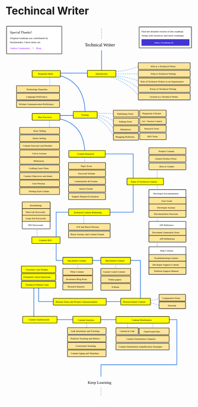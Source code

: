 # Techincal Writer

<link href="style/main.css" rel="stylesheet">

<svg xmlns="http://www.w3.org/2000/svg" xmlns:xlink="http://www.w3.org/1999/xlink" viewBox="126 198 1321 2673" style="font-family: balsamiq"><path d="M1168 2294Q1167.991456049811 2322.240919800441 1168 2357.625393186251" fill="none" stroke="rgb(43,120,228)" stroke-width="4" stroke-linecap="round" stroke-linejoin="round" stroke-dasharray="0.8 12"></path><path d="M989 2300Q988.9914560498111 2328.240919800441 989 2363.625393186251" fill="none" stroke="rgb(43,120,228)" stroke-width="4" stroke-linecap="round" stroke-linejoin="round" stroke-dasharray="0.8 12"></path><path d="M699 2290Q698.9874050349865 2331.631024171291 699 2383.792634955301" fill="none" stroke="rgb(43,120,228)" stroke-width="4" stroke-linecap="round" stroke-linejoin="round" stroke-dasharray="0.8 12"></path><path d="M354.495273474571 2286.118210565488Q790.1185427344727 2286.250003139526 1335.9329172763976 2286.118210565488" fill="none" stroke="rgb(43,120,228)" stroke-width="4" stroke-linecap="round" stroke-linejoin="round" stroke-dasharray="undefined"></path><path d="M325.4562288702664 2041.148295131326Q325.4239804355606 2147.741315698557 325.4562288702664 2281.297089590715" fill="none" stroke="rgb(43,120,228)" stroke-width="4" stroke-linecap="round" stroke-linejoin="round" stroke-dasharray="undefined"></path><path d="M359.4562288702664 2031.148295131326Q359.4393658017749 2086.886982076542 359.4562288702664 2156.7247953882097" fill="none" stroke="rgb(43,120,228)" stroke-width="4" stroke-linecap="round" stroke-linejoin="round" stroke-dasharray="undefined"></path><path d="M359.495273474571 2159.118210565488Q678.9605741966357 2159.2148609449996 1079.2347689101184 2159.118210565488" fill="none" stroke="rgb(43,120,228)" stroke-width="4" stroke-linecap="round" stroke-linejoin="round" stroke-dasharray="undefined"></path><path d="M1218.5391873815147 2189.176425762856Q1186.1035525583197 2173.9467703046475 1137.652750849736 2165.2100741978848" fill="none" stroke="rgb(43,120,228)" stroke-width="4" stroke-linecap="round" stroke-linejoin="round" stroke-dasharray="0.8 12"></path><path d="M1225.2531756837716 2131.792634955301Q1187.7004631905666 2148.3457623493578 1134.6569569041146 2153.2268984153993" fill="none" stroke="rgb(43,120,228)" stroke-width="4" stroke-linecap="round" stroke-linejoin="round" stroke-dasharray="0.8 12"></path><path d="M635 1866Q634.9874050349865 1907.631024171291 635 1959.792634955301" fill="none" stroke="rgb(43,120,228)" stroke-width="4" stroke-linecap="round" stroke-linejoin="round" stroke-dasharray="0.8 12"></path><path d="M348 1630Q347.9874050349866 1671.631024171291 348 1723.792634955301" fill="none" stroke="rgb(43,120,228)" stroke-width="4" stroke-linecap="round" stroke-linejoin="round" stroke-dasharray="0.8 12"></path><path d="M483.4562288702664 1527.118210565488Q483.4103343060868 1678.8167431658248 483.4562288702664 1868.887488998232" fill="none" stroke="rgb(43,120,228)" stroke-width="4" stroke-linecap="round" stroke-linejoin="round" stroke-dasharray="undefined"></path><path d="M679 1528Q678.9874050349865 1569.631024171291 679 1621.792634955301" fill="none" stroke="rgb(43,120,228)" stroke-width="4" stroke-linecap="round" stroke-linejoin="round" stroke-dasharray="0.8 12"></path><path d="M1198.4562288702664 1201.1489265260725Q1198.3760612152503 1466.1327180785802 1198.4562288702664 1798.1442809496389" fill="none" stroke="rgb(43,120,228)" stroke-width="4" stroke-linecap="round" stroke-linejoin="round" stroke-dasharray="0.8 12"></path><path d="M1028.4562288702664 1115.118210565488Q1028.4007979572093 1298.337908187098 1028.4562288702664 1527.903112155657" fill="none" stroke="rgb(43,120,228)" stroke-width="4" stroke-linecap="round" stroke-linejoin="round" stroke-dasharray="undefined"></path><path d="M822.4562288702664 1115.118210565488Q913.971624116409 1115.145897446228 1028.635880463627 1115.118210565488" fill="none" stroke="rgb(43,120,228)" stroke-width="4" stroke-linecap="round" stroke-linejoin="round" stroke-dasharray="undefined"></path><path d="M685 1112Q684.9874050349865 1153.631024171291 685 1205.792634955301" fill="none" stroke="rgb(43,120,228)" stroke-width="4" stroke-linecap="round" stroke-linejoin="round" stroke-dasharray="0.8 12"></path><path d="M493.15563946486475 863.9578995074842Q676.4205835294491 898.8308459546224 685.5405317835757 1094.6971337571722" fill="none" stroke="rgb(43,120,228)" stroke-width="4" stroke-linecap="round" stroke-linejoin="round" stroke-dasharray="undefined"></path><path d="M436 857Q435.98634766887284 902.1260107942555 436 958.6666666666666" fill="none" stroke="rgb(43,120,228)" stroke-width="4" stroke-linecap="round" stroke-linejoin="round" stroke-dasharray="0.8 12"></path><path d="M418.4562288702664 843.118210565488Q526.1122895333464 843.1507806101729 661 843.118210565488" fill="none" stroke="rgb(43,120,228)" stroke-width="4" stroke-linecap="round" stroke-linejoin="round" stroke-dasharray="undefined"></path><path d="M893.2555534119729 995.1591837857379Q841.3495272032671 891.7100572056771 741.6934896310128 847.1980862592668" fill="none" stroke="rgb(43,120,228)" stroke-width="4" stroke-linecap="round" stroke-linejoin="round" stroke-dasharray="0.8 12"></path><path d="M895.7044839941066 947.4843151468627Q852.463866556644 872.0332986376321 754.8262100805789 843.616435227567" fill="none" stroke="rgb(43,120,228)" stroke-width="4" stroke-linecap="round" stroke-linejoin="round" stroke-dasharray="0.8 12"></path><path d="M898.0922513485732 887.7901312851984Q839.8145345184422 844.1468294845278 757.2139774350455 840.034784195867" fill="none" stroke="rgb(43,120,228)" stroke-width="4" stroke-linecap="round" stroke-linejoin="round" stroke-dasharray="0.8 12"></path><path d="M905.2555534119729 829.1591837857379Q837.4260868079705 828.1368119851423 752.4384427261124 826.9020637463009" fill="none" stroke="rgb(43,120,228)" stroke-width="4" stroke-linecap="round" stroke-linejoin="round" stroke-dasharray="0.8 12"></path><path d="M492.47701685873005 556.3497935907108Q687.5072647745245 603.3821149483008 688.2739399249888 829.7491556771331" fill="none" stroke="rgb(43,120,228)" stroke-width="4" stroke-linecap="round" stroke-linejoin="round" stroke-dasharray="undefined"></path><path d="M438 549Q437.98634766887284 594.1260107942555 438 650.6666666666666" fill="none" stroke="rgb(43,120,228)" stroke-width="4" stroke-linecap="round" stroke-linejoin="round" stroke-dasharray="0.8 12"></path><path d="M385.3333333333333 544.118210565488Q537.4301828300372 544.1642256356478 728 544.118210565488" fill="none" stroke="rgb(43,120,228)" stroke-width="4" stroke-linecap="round" stroke-linejoin="round" stroke-dasharray="undefined"></path><path d="M1073 710.1591837857379Q998.5328954808685 614.2489555349812 870 570.6666666666666" fill="none" stroke="rgb(43,120,228)" stroke-width="4" stroke-linecap="round" stroke-linejoin="round" stroke-dasharray="0.8 12"></path><path d="M1071.6666666666667 658.6666666666666Q1003.3389123974131 591.2970279731677 886.3333333333334 568" fill="none" stroke="rgb(43,120,228)" stroke-width="4" stroke-linecap="round" stroke-linejoin="round" stroke-dasharray="0.8 12"></path><path d="M1074 604Q1001.7369878942461 569.8664381308557 876.6666666666666 560" fill="none" stroke="rgb(43,120,228)" stroke-width="4" stroke-linecap="round" stroke-linejoin="round" stroke-dasharray="0.8 12"></path><path d="M1071.3333333333333 492Q998.44314357353 528.5785280649723 892.6666666666666 533.3333333333334" fill="none" stroke="rgb(43,120,228)" stroke-width="4" stroke-linecap="round" stroke-linejoin="round" stroke-dasharray="0.8 12"></path><path d="M1090 549.1591837857379Q1002.7070610865221 549.1327743583116 893.3333333333334 549.1591837857379" fill="none" stroke="rgb(43,120,228)" stroke-width="4" stroke-linecap="round" stroke-linejoin="round" stroke-dasharray="0.8 12"></path><text x="686" y="356" fill="rgb(0,0,0)" font-style="normal" font-weight="normal" font-size="32px"><tspan>Technical Writer</tspan></text><g><rect x="1070.35" y="217.35" width="370.3" height="148.3" rx="2" fill="rgb(255,255,255)" fill-opacity="1" stroke="rgb(0,0,0)" stroke-width="2.7"></rect><text x="1087" y="254.5" fill="rgb(0,0,0)" font-style="normal" font-weight="normal" font-size="18px"><tspan>Find the detailed version of this roadmap</tspan></text><g class="clickable-group" data-group-id="ext_link:roadmap.sh"><rect x="1088.35" y="305.35" width="336.3" height="44.3" rx="2" fill="rgb(65,53,214)" fill-opacity="1" stroke="rgb(65,53,214)" stroke-width="2.7"></rect><text x="1179" y="335" fill="rgb(255,255,255)" font-style="normal" font-weight="normal" font-size="18px"><tspan>https://roadmap.sh</tspan></text></g><text x="1087" y="283.5" fill="rgb(0,0,0)" font-style="normal" font-weight="normal" font-size="18px"><tspan>Along with resources and more roadmaps</tspan></text></g><path d="M805 233Q804.9900415173787 265.91647339024644 805 307.1591837857379" fill="none" stroke="rgb(43,120,228)" stroke-width="4" stroke-linecap="round" stroke-linejoin="round" stroke-dasharray="0.8 12"></path><path d="M805 385Q804.9779613492987 457.8459030312667 805 549.118210565488" fill="none" stroke="rgb(43,120,228)" stroke-width="4" stroke-linecap="round" stroke-linejoin="round" stroke-dasharray="undefined"></path><g><rect x="132.35" y="212.35" width="391.3" height="195.3" rx="2" fill="rgb(255,255,255)" fill-opacity="1" stroke="rgb(0,0,0)" stroke-width="2.7"></rect><text x="157" y="302.5" fill="rgb(0,0,0)" font-style="normal" font-weight="normal" font-size="18px"><tspan>Original roadmap was contributed by</tspan></text><text x="157" y="332.5" fill="rgb(0,0,0)" font-style="normal" font-weight="normal" font-size="18px"><tspan>Hackmamba. Check them out</tspan></text><text x="157" y="264.5" fill="rgb(0,0,0)" font-style="normal" font-weight="normal" font-size="24px"><tspan>Special Thanks!</tspan></text><g class="clickable-group" data-group-id="ext_link:discord.com/invite/MjbyDy3sPp"><text x="157" y="374.5" fill="rgb(153,0,255)" font-style="normal" font-weight="normal" font-size="18px"><tspan>Author Community</tspan></text></g><text x="317" y="373" fill="rgb(0,0,0)" font-style="normal" font-weight="normal" font-size="18px"><tspan>+</tspan></text><g class="clickable-group" data-group-id="ext_link:bit.ly/hmb-roadmap"><text x="342" y="374.5" fill="rgb(153,0,255)" font-style="normal" font-weight="normal" font-size="18px"><tspan>Blog</tspan></text></g></g><path d="M854.5784149280623 203.15918378573792Q809.9354381636736 203.14567759073944 754 203.15918378573792" fill="none" stroke="rgb(255,255,255)" stroke-width="4" stroke-linecap="round" stroke-linejoin="round" stroke-dasharray="0.8 12"></path><g class="clickable-group" data-group-id="100-introduction"><rect x="704.35" y="524.35" width="201.3" height="47.3" rx="2" fill="rgb(255,255,0)" fill-opacity="1" stroke="rgb(0,0,0)" stroke-width="2.7"></rect><text x="763" y="554.5" fill="rgb(0,0,0)" font-style="normal" font-weight="normal" font-size="17px"><tspan>Introduction</tspan></text></g><g class="clickable-group" data-group-id="100-introduction:who-technical-writer"><rect x="1064.35" y="470.35" width="367.3" height="47.3" rx="2" fill="rgb(255,229,153)" fill-opacity="1" stroke="rgb(0,0,0)" stroke-width="2.7"></rect><text x="1151" y="501" fill="rgb(0,0,0)" font-style="normal" font-weight="normal" font-size="17px"><tspan>Who is a Technical Writer</tspan></text></g><g class="clickable-group" data-group-id="101-introduction:what-technical-writing"><rect x="1064.35" y="524.35" width="367.3" height="47.3" rx="2" fill="rgb(255,229,153)" fill-opacity="1" stroke="rgb(0,0,0)" stroke-width="2.7"></rect><text x="1152" y="555" fill="rgb(0,0,0)" font-style="normal" font-weight="normal" font-size="17px"><tspan>What is Technical Writing</tspan></text></g><g class="clickable-group" data-group-id="102-introduction:role"><rect x="1064.35" y="578.35" width="367.3" height="47.3" rx="2" fill="rgb(255,229,153)" fill-opacity="1" stroke="rgb(0,0,0)" stroke-width="2.7"></rect><text x="1080" y="609" fill="rgb(0,0,0)" font-style="normal" font-weight="normal" font-size="17px"><tspan>Role of Technical Writers in an Organization</tspan></text></g><g class="clickable-group" data-group-id="103-introduction:forms"><rect x="1064.35" y="632.35" width="367.3" height="47.3" rx="2" fill="rgb(255,229,153)" fill-opacity="1" stroke="rgb(0,0,0)" stroke-width="2.7"></rect><text x="1146" y="663" fill="rgb(0,0,0)" font-style="normal" font-weight="normal" font-size="17px"><tspan>Forms of Technical Writing</tspan></text></g><g class="clickable-group" data-group-id="104-introduction:growth"><rect x="1064.35" y="686.35" width="367.3" height="47.3" rx="2" fill="rgb(255,229,153)" fill-opacity="1" stroke="rgb(0,0,0)" stroke-width="2.7"></rect><text x="1146" y="717" fill="rgb(0,0,0)" font-style="normal" font-weight="normal" font-size="17px"><tspan>Growth as a Technical Writer</tspan></text></g><g class="clickable-group" data-group-id="101-required-skills"><rect x="313.35" y="525.35" width="200.3" height="47.3" rx="2" fill="rgb(255,255,0)" fill-opacity="1" stroke="rgb(0,0,0)" stroke-width="2.7"></rect><text x="356" y="555.5" fill="rgb(0,0,0)" font-style="normal" font-weight="normal" font-size="17px"><tspan>Required Skills</tspan></text></g><g class="clickable-group" data-group-id="100-required-skills:tech-expertise"><rect x="202.35" y="633.35" width="305.3" height="47.3" rx="2" fill="rgb(255,229,153)" fill-opacity="1" stroke="rgb(0,0,0)" stroke-width="2.7"></rect><text x="273" y="663.5" fill="rgb(0,0,0)" font-style="normal" font-weight="normal" font-size="17px"><tspan>Technology Expertise</tspan></text></g><g class="clickable-group" data-group-id="101-required-skills:lang-proficiency"><rect x="202.35" y="686.35" width="305.3" height="47.3" rx="2" fill="rgb(255,229,153)" fill-opacity="1" stroke="rgb(0,0,0)" stroke-width="2.7"></rect><text x="272" y="717" fill="rgb(0,0,0)" font-style="normal" font-weight="normal" font-size="17px"><tspan>Language Proficiency</tspan></text></g><g class="clickable-group" data-group-id="102-required-skills:written-communication"><rect x="202.35" y="739.35" width="305.3" height="47.3" rx="2" fill="rgb(255,229,153)" fill-opacity="1" stroke="rgb(0,0,0)" stroke-width="2.7"></rect><text x="220" y="770" fill="rgb(0,0,0)" font-style="normal" font-weight="normal" font-size="17px"><tspan>Written Communication Proficiency</tspan></text></g><g class="clickable-group" data-group-id="102-tooling"><rect x="604.35" y="815.35" width="169.3" height="47.3" rx="2" fill="rgb(255,255,0)" fill-opacity="1" stroke="rgb(0,0,0)" stroke-width="2.7"></rect><text x="661" y="845.5" fill="rgb(0,0,0)" font-style="normal" font-weight="normal" font-size="17px"><tspan>Tooling</tspan></text></g><g class="clickable-group" data-group-id="100-tooling:publishing"><rect x="888.35" y="806.35" width="177.3" height="47.3" rx="2" fill="rgb(255,229,153)" fill-opacity="1" stroke="rgb(0,0,0)" stroke-width="2.7"></rect><text x="915" y="837" fill="rgb(0,0,0)" font-style="normal" font-weight="normal" font-size="17px"><tspan>Publishing Tools</tspan></text></g><g class="clickable-group" data-group-id="102-tooling:editing"><rect x="888.35" y="862.35" width="177.3" height="47.3" rx="2" fill="rgb(255,229,153)" fill-opacity="1" stroke="rgb(0,0,0)" stroke-width="2.7"></rect><text x="928" y="892.5" fill="rgb(0,0,0)" font-style="normal" font-weight="normal" font-size="17px"><tspan>Editing Tools</tspan></text></g><g class="clickable-group" data-group-id="104-tooling:markdown"><rect x="888.35" y="916.35" width="177.3" height="47.3" rx="2" fill="rgb(255,229,153)" fill-opacity="1" stroke="rgb(0,0,0)" stroke-width="2.7"></rect><text x="937" y="946.5" fill="rgb(0,0,0)" font-style="normal" font-weight="normal" font-size="17px"><tspan>Markdown</tspan></text></g><g class="clickable-group" data-group-id="106-tooling:blogging-platforms"><rect x="888.35" y="970.35" width="177.3" height="47.3" rx="2" fill="rgb(255,229,153)" fill-opacity="1" stroke="rgb(0,0,0)" stroke-width="2.7"></rect><text x="904" y="1001" fill="rgb(0,0,0)" font-style="normal" font-weight="normal" font-size="17px"><tspan>Blogging Platforms</tspan></text></g><g class="clickable-group" data-group-id="101-tooling:plagiarism"><rect x="1074.35" y="805.35" width="187.3" height="47.3" rx="2" fill="rgb(255,229,153)" fill-opacity="1" stroke="rgb(0,0,0)" stroke-width="2.7"></rect><text x="1093" y="836" fill="rgb(0,0,0)" font-style="normal" font-weight="normal" font-size="17px"><tspan>Plagiarism Checker</tspan></text></g><g class="clickable-group" data-group-id="103-tooling:git-version-control"><rect x="1074.35" y="859.35" width="187.3" height="47.3" rx="2" fill="rgb(255,229,153)" fill-opacity="1" stroke="rgb(0,0,0)" stroke-width="2.7"></rect><text x="1090" y="890" fill="rgb(0,0,0)" font-style="normal" font-weight="normal" font-size="17px"><tspan>Git / Version Control</tspan></text></g><g class="clickable-group" data-group-id="105-tooling:research-tools"><rect x="1074.35" y="913.35" width="187.3" height="47.3" rx="2" fill="rgb(255,229,153)" fill-opacity="1" stroke="rgb(0,0,0)" stroke-width="2.7"></rect><text x="1108" y="943.5" fill="rgb(0,0,0)" font-style="normal" font-weight="normal" font-size="17px"><tspan>Research Tools</tspan></text></g><g class="clickable-group" data-group-id="107-tooling:seo-tools"><rect x="1074.35" y="967.35" width="187.3" height="47.3" rx="2" fill="rgb(255,229,153)" fill-opacity="1" stroke="rgb(0,0,0)" stroke-width="2.7"></rect><text x="1128" y="997.5" fill="rgb(0,0,0)" font-style="normal" font-weight="normal" font-size="17px"><tspan>SEO Tools</tspan></text></g><g class="clickable-group" data-group-id="103-best-practices"><rect x="313.35" y="829.35" width="197.3" height="47.3" rx="2" fill="rgb(255,255,0)" fill-opacity="1" stroke="rgb(0,0,0)" stroke-width="2.7"></rect><text x="356" y="860" fill="rgb(0,0,0)" font-style="normal" font-weight="normal" font-size="17px"><tspan>Best Practices</tspan></text></g><g class="clickable-group" data-group-id="100-best-practices:story-telling"><rect x="225.35" y="927.35" width="282.3" height="47.3" rx="2" fill="rgb(255,229,153)" fill-opacity="1" stroke="rgb(0,0,0)" stroke-width="2.7"></rect><text x="322" y="957.5" fill="rgb(0,0,0)" font-style="normal" font-weight="normal" font-size="17px"><tspan>Story Telling</tspan></text></g><g class="clickable-group" data-group-id="101-best-practices:subtle-selling"><rect x="225.35" y="980.35" width="282.3" height="47.3" rx="2" fill="rgb(255,229,153)" fill-opacity="1" stroke="rgb(0,0,0)" stroke-width="2.7"></rect><text x="316" y="1010.5" fill="rgb(0,0,0)" font-style="normal" font-weight="normal" font-size="17px"><tspan>Subtle Selling</tspan></text></g><g class="clickable-group" data-group-id="102-best-practices:content-structure"><rect x="225.35" y="1033.35" width="282.3" height="47.3" rx="2" fill="rgb(255,229,153)" fill-opacity="1" stroke="rgb(0,0,0)" stroke-width="2.7"></rect><text x="247" y="1063.5" fill="rgb(0,0,0)" font-style="normal" font-weight="normal" font-size="17px"><tspan>Content Structure and Headers</tspan></text></g><g class="clickable-group" data-group-id="103-best-practices:call-to-actions"><rect x="225.35" y="1087.35" width="282.3" height="47.3" rx="2" fill="rgb(255,229,153)" fill-opacity="1" stroke="rgb(0,0,0)" stroke-width="2.7"></rect><text x="313" y="1118" fill="rgb(0,0,0)" font-style="normal" font-weight="normal" font-size="17px"><tspan>Call to Actions</tspan></text></g><g class="clickable-group" data-group-id="104-best-practices:references"><rect x="225.35" y="1140.35" width="282.3" height="47.3" rx="2" fill="rgb(255,229,153)" fill-opacity="1" stroke="rgb(0,0,0)" stroke-width="2.7"></rect><text x="323" y="1170.5" fill="rgb(0,0,0)" font-style="normal" font-weight="normal" font-size="17px"><tspan>References</tspan></text></g><g class="clickable-group" data-group-id="105-best-practices:great-titles"><rect x="225.35" y="1193.35" width="282.3" height="47.3" rx="2" fill="rgb(255,229,153)" fill-opacity="1" stroke="rgb(0,0,0)" stroke-width="2.7"></rect><text x="290" y="1224" fill="rgb(0,0,0)" font-style="normal" font-weight="normal" font-size="17px"><tspan>Crafting Great Titles</tspan></text></g><g class="clickable-group" data-group-id="106-best-practices:content-objectives"><rect x="225.35" y="1247.35" width="282.3" height="47.3" rx="2" fill="rgb(255,229,153)" fill-opacity="1" stroke="rgb(0,0,0)" stroke-width="2.7"></rect><text x="253" y="1277.5" fill="rgb(0,0,0)" font-style="normal" font-weight="normal" font-size="17px"><tspan>Content Objectives and Intent</tspan></text></g><g class="clickable-group" data-group-id="107-best-practices:user-persona"><rect x="225.35" y="1300.35" width="282.3" height="47.3" rx="2" fill="rgb(255,229,153)" fill-opacity="1" stroke="rgb(0,0,0)" stroke-width="2.7"></rect><text x="315" y="1331" fill="rgb(0,0,0)" font-style="normal" font-weight="normal" font-size="17px"><tspan>User Persona</tspan></text></g><g class="clickable-group" data-group-id="108-best-practices:writing-guide"><rect x="225.35" y="1354.35" width="282.3" height="47.3" rx="2" fill="rgb(255,229,153)" fill-opacity="1" stroke="rgb(0,0,0)" stroke-width="2.7"></rect><text x="290" y="1385" fill="rgb(0,0,0)" font-style="normal" font-weight="normal" font-size="17px"><tspan>Writing Style Guides</tspan></text></g><g class="clickable-group" data-group-id="104-content-research"><rect x="572.35" y="1091.35" width="258.3" height="47.3" rx="2" fill="rgb(255,255,0)" fill-opacity="1" stroke="rgb(0,0,0)" stroke-width="2.7"></rect><text x="631" y="1121.5" fill="rgb(0,0,0)" font-style="normal" font-weight="normal" font-size="17px"><tspan>Content Research</tspan></text></g><g class="clickable-group" data-group-id="100-content-research:topic-score"><rect x="570.35" y="1176.35" width="262.3" height="47.3" rx="2" fill="rgb(255,229,153)" fill-opacity="1" stroke="rgb(0,0,0)" stroke-width="2.7"></rect><text x="656" y="1206.5" fill="rgb(0,0,0)" font-style="normal" font-weight="normal" font-size="17px"><tspan>Topic Score</tspan></text></g><g class="clickable-group" data-group-id="101-content-research:keyword-volume"><rect x="570.35" y="1229.35" width="262.3" height="47.3" rx="2" fill="rgb(255,229,153)" fill-opacity="1" stroke="rgb(0,0,0)" stroke-width="2.7"></rect><text x="639" y="1260" fill="rgb(0,0,0)" font-style="normal" font-weight="normal" font-size="17px"><tspan>Keyword Volume</tspan></text></g><g class="clickable-group" data-group-id="102-content-research:forums"><rect x="570.35" y="1283.35" width="262.3" height="47.3" rx="2" fill="rgb(255,229,153)" fill-opacity="1" stroke="rgb(0,0,0)" stroke-width="2.7"></rect><text x="612" y="1313.5" fill="rgb(0,0,0)" font-style="normal" font-weight="normal" font-size="17px"><tspan>Communities &amp; Forums</tspan></text></g><g class="clickable-group" data-group-id="103-content-research:search-trends"><rect x="570.35" y="1337.35" width="262.3" height="47.3" rx="2" fill="rgb(255,229,153)" fill-opacity="1" stroke="rgb(0,0,0)" stroke-width="2.7"></rect><text x="646" y="1367.5" fill="rgb(0,0,0)" font-style="normal" font-weight="normal" font-size="17px"><tspan>Search Trends</tspan></text></g><g class="clickable-group" data-group-id="104-content-research:request-evaluation"><rect x="570.35" y="1391.35" width="262.3" height="47.3" rx="2" fill="rgb(255,229,153)" fill-opacity="1" stroke="rgb(0,0,0)" stroke-width="2.7"></rect><text x="594" y="1421.5" fill="rgb(0,0,0)" font-style="normal" font-weight="normal" font-size="17px"><tspan>Support Request Evaluation</tspan></text></g><g class="clickable-group" data-group-id="105-types"><rect x="984.35" y="1286.35" width="258.3" height="47.3" rx="2" fill="rgb(255,255,0)" fill-opacity="1" stroke="rgb(0,0,0)" stroke-width="2.7"></rect><text x="1010" y="1316.5" fill="rgb(0,0,0)" font-style="normal" font-weight="normal" font-size="17px"><tspan>Types of Technical Content</tspan></text></g><g class="clickable-group" data-group-id="100-types:product-content"><rect x="1139.35" y="1071.35" width="262.3" height="47.3" rx="2" fill="rgb(255,229,153)" fill-opacity="1" stroke="rgb(0,0,0)" stroke-width="2.7"></rect><text x="1208" y="1102" fill="rgb(0,0,0)" font-style="normal" font-weight="normal" font-size="17px"><tspan>Product Content</tspan></text></g><g class="clickable-group" data-group-id="103-types:developer-docs"><rect x="1139.35" y="1367.35" width="262.3" height="195.3" rx="2" fill="rgb(255,255,255)" fill-opacity="1" stroke="rgb(0,0,0)" stroke-width="2.7"></rect><text x="1170" y="1400.5" fill="rgb(0,0,0)" font-style="normal" font-weight="normal" font-size="17px"><tspan>Developer Documentation</tspan></text></g><g class="clickable-group" data-group-id="104-types:api-references"><rect x="1139.35" y="1592.35" width="262.3" height="141.3" rx="2" fill="rgb(255,255,255)" fill-opacity="1" stroke="rgb(0,0,0)" stroke-width="2.7"></rect><text x="1214" y="1625" fill="rgb(0,0,0)" font-style="normal" font-weight="normal" font-size="17px"><tspan>API Reference</tspan></text></g><g class="clickable-group" data-group-id="101-types:product-prose"><rect x="1139.35" y="1125.35" width="262.3" height="47.3" rx="2" fill="rgb(255,229,153)" fill-opacity="1" stroke="rgb(0,0,0)" stroke-width="2.7"></rect><text x="1183" y="1156" fill="rgb(0,0,0)" font-style="normal" font-weight="normal" font-size="17px"><tspan>General Product Prose</tspan></text></g><g class="clickable-group" data-group-id="102-types:how-to-guides"><rect x="1139.35" y="1179.35" width="262.3" height="47.3" rx="2" fill="rgb(255,229,153)" fill-opacity="1" stroke="rgb(0,0,0)" stroke-width="2.7"></rect><text x="1214" y="1210" fill="rgb(0,0,0)" font-style="normal" font-weight="normal" font-size="17px"><tspan>How-to Guides</tspan></text></g><g class="clickable-group" data-group-id="100-types:developer-docs:user-goals"><rect x="1139.35" y="1422.35" width="262.3" height="47.3" rx="2" fill="rgb(255,229,153)" fill-opacity="1" stroke="rgb(0,0,0)" stroke-width="2.7"></rect><text x="1228" y="1453" fill="rgb(0,0,0)" font-style="normal" font-weight="normal" font-size="17px"><tspan>User Goals</tspan></text></g><g class="clickable-group" data-group-id="101-types:developer-docs:developer-journey"><rect x="1139.35" y="1469.35" width="262.3" height="47.3" rx="2" fill="rgb(255,229,153)" fill-opacity="1" stroke="rgb(0,0,0)" stroke-width="2.7"></rect><text x="1198" y="1499.5" fill="rgb(0,0,0)" font-style="normal" font-weight="normal" font-size="17px"><tspan>Developer Journey</tspan></text></g><g class="clickable-group" data-group-id="102-types:developer-docs:documentation-structure"><rect x="1139.35" y="1515.35" width="262.3" height="47.3" rx="2" fill="rgb(255,229,153)" fill-opacity="1" stroke="rgb(0,0,0)" stroke-width="2.7"></rect><text x="1175" y="1545.5" fill="rgb(0,0,0)" font-style="normal" font-weight="normal" font-size="17px"><tspan>Documentation Structure</tspan></text></g><g class="clickable-group" data-group-id="100-types:api-references:doc-generation-tools"><rect x="1139.35" y="1644.35" width="262.3" height="47.3" rx="2" fill="rgb(255,229,153)" fill-opacity="1" stroke="rgb(0,0,0)" stroke-width="2.7"></rect><text x="1163" y="1675" fill="rgb(0,0,0)" font-style="normal" font-weight="normal" font-size="17px"><tspan>Document Generation Tools</tspan></text></g><g class="clickable-group" data-group-id="101-types:api-references:api-definition"><rect x="1139.35" y="1691.35" width="262.3" height="47.3" rx="2" fill="rgb(255,229,153)" fill-opacity="1" stroke="rgb(0,0,0)" stroke-width="2.7"></rect><text x="1215" y="1722" fill="rgb(0,0,0)" font-style="normal" font-weight="normal" font-size="17px"><tspan>API Definitions</tspan></text></g><g class="clickable-group" data-group-id="105-types:help-content"><rect x="1139.35" y="1771.35" width="262.3" height="195.3" rx="2" fill="rgb(255,255,255)" fill-opacity="1" stroke="rgb(0,0,0)" stroke-width="2.7"></rect><text x="1219" y="1804.5" fill="rgb(0,0,0)" font-style="normal" font-weight="normal" font-size="17px"><tspan>Help Content</tspan></text></g><g class="clickable-group" data-group-id="100-types:help-content:troubleshooting"><rect x="1139.35" y="1826.35" width="262.3" height="47.3" rx="2" fill="rgb(255,229,153)" fill-opacity="1" stroke="rgb(0,0,0)" stroke-width="2.7"></rect><text x="1176" y="1856.5" fill="rgb(0,0,0)" font-style="normal" font-weight="normal" font-size="17px"><tspan>Troubleshooting Content</tspan></text></g><g class="clickable-group" data-group-id="101-types:help-content:support-content"><rect x="1139.35" y="1873.35" width="262.3" height="47.3" rx="2" fill="rgb(255,229,153)" fill-opacity="1" stroke="rgb(0,0,0)" stroke-width="2.7"></rect><text x="1165" y="1903.5" fill="rgb(0,0,0)" font-style="normal" font-weight="normal" font-size="17px"><tspan>Developer Support Content</tspan></text></g><g class="clickable-group" data-group-id="102-types:help-content:support-manual"><rect x="1139.35" y="1919.35" width="262.3" height="47.3" rx="2" fill="rgb(255,229,153)" fill-opacity="1" stroke="rgb(0,0,0)" stroke-width="2.7"></rect><text x="1176" y="1950" fill="rgb(0,0,0)" font-style="normal" font-weight="normal" font-size="17px"><tspan>Platform Support Manual</tspan></text></g><path d="M482.9426620291528 1527.118210565488Q725.155364312033 1527.1914891016709 1028.635880463627 1527.118210565488" fill="none" stroke="rgb(43,120,228)" stroke-width="4" stroke-linecap="round" stroke-linejoin="round" stroke-dasharray="undefined"></path><g class="clickable-group" data-group-id="106-marketing"><rect x="571.35" y="1503.35" width="293.3" height="47.3" rx="2" fill="rgb(255,255,0)" fill-opacity="1" stroke="rgb(0,0,0)" stroke-width="2.7"></rect><text x="607" y="1533.5" fill="rgb(0,0,0)" font-style="normal" font-weight="normal" font-size="17px"><tspan>Technical Content Marketing</tspan></text></g><g class="clickable-group" data-group-id="100-marketing:icp-buyer-persona"><rect x="570.35" y="1607.35" width="295.3" height="47.3" rx="2" fill="rgb(255,229,153)" fill-opacity="1" stroke="rgb(0,0,0)" stroke-width="2.7"></rect><text x="628" y="1638" fill="rgb(0,0,0)" font-style="normal" font-weight="normal" font-size="17px"><tspan>ICP and Buyer Persona</tspan></text></g><g class="clickable-group" data-group-id="101-marketing:buyer-journey"><rect x="570.35" y="1660.35" width="295.3" height="47.3" rx="2" fill="rgb(255,229,153)" fill-opacity="1" stroke="rgb(0,0,0)" stroke-width="2.7"></rect><text x="585" y="1690.5" fill="rgb(0,0,0)" font-style="normal" font-weight="normal" font-size="17px"><tspan>Buyer Journey and Content Funnel</tspan></text></g><g class="clickable-group" data-group-id="107-seo"><rect x="311.35" y="1701.35" width="200.3" height="47.3" rx="2" fill="rgb(255,255,0)" fill-opacity="1" stroke="rgb(0,0,0)" stroke-width="2.7"></rect><text x="362" y="1730.5" fill="rgb(0,0,0)" font-style="normal" font-weight="normal" font-size="17px"><tspan>Content SEO</tspan></text></g><g class="clickable-group" data-group-id="100-seo:seo-keywords"><rect x="243.35" y="1456.35" width="197.3" height="188.3" rx="2" fill="rgb(255,255,255)" fill-opacity="1" stroke="rgb(0,0,0)" stroke-width="2.7"></rect><text x="285" y="1623.5" fill="rgb(0,0,0)" font-style="normal" font-weight="normal" font-size="17px"><tspan>SEO Keywords</tspan></text></g><g class="clickable-group" data-group-id="100-seo:seo-keywords:long-tail-keywords"><rect x="243.35" y="1545.35" width="197.3" height="47.3" rx="2" fill="rgb(255,229,153)" fill-opacity="1" stroke="rgb(0,0,0)" stroke-width="2.7"></rect><text x="268" y="1575.5" fill="rgb(0,0,0)" font-style="normal" font-weight="normal" font-size="17px"><tspan>Long-Tail Keywords</tspan></text></g><g class="clickable-group" data-group-id="101-seo:seo-keywords:short-tail-keywords"><rect x="243.35" y="1501.35" width="197.3" height="47.3" rx="2" fill="rgb(255,229,153)" fill-opacity="1" stroke="rgb(0,0,0)" stroke-width="2.7"></rect><text x="268" y="1531.5" fill="rgb(0,0,0)" font-style="normal" font-weight="normal" font-size="17px"><tspan>Short-tail Keywords</tspan></text></g><g class="clickable-group" data-group-id="102-seo:seo-keywords:backlinking"><rect x="243.35" y="1454.35" width="197.3" height="47.3" rx="2" fill="rgb(255,229,153)" fill-opacity="1" stroke="rgb(0,0,0)" stroke-width="2.7"></rect><text x="298" y="1484.5" fill="rgb(0,0,0)" font-style="normal" font-weight="normal" font-size="17px"><tspan>Backlinking</tspan></text></g><path d="M483.9267617691366 1868.118210565488Q748.1616033050453 1868.198151634696 1079.2347689101184 1868.118210565488" fill="none" stroke="rgb(43,120,228)" stroke-width="4" stroke-linecap="round" stroke-linejoin="round" stroke-dasharray="undefined"></path><g class="clickable-group" data-group-id="108-top-funnel"><rect x="530.35" y="1846.35" width="210.3" height="47.3" rx="2" fill="rgb(255,255,0)" fill-opacity="1" stroke="rgb(0,0,0)" stroke-width="2.7"></rect><text x="562" y="1876.5" fill="rgb(0,0,0)" font-style="normal" font-weight="normal" font-size="17px"><tspan>Top-funnel Content</tspan></text></g><g class="clickable-group" data-group-id="100-top-funnel:pillar-content"><rect x="530.35" y="1924.35" width="211.3" height="47.3" rx="2" fill="rgb(255,229,153)" fill-opacity="1" stroke="rgb(0,0,0)" stroke-width="2.7"></rect><text x="584" y="1955" fill="rgb(0,0,0)" font-style="normal" font-weight="normal" font-size="17px"><tspan>Pillar Content</tspan></text></g><g class="clickable-group" data-group-id="101-top-funnel:awareness-blogs"><rect x="530.35" y="1976.35" width="211.3" height="47.3" rx="2" fill="rgb(255,229,153)" fill-opacity="1" stroke="rgb(0,0,0)" stroke-width="2.7"></rect><text x="551" y="2007" fill="rgb(0,0,0)" font-style="normal" font-weight="normal" font-size="17px"><tspan>Awareness Blog Posts</tspan></text></g><g class="clickable-group" data-group-id="102-top-funnel:research-reports"><rect x="530.35" y="2029.35" width="211.3" height="47.3" rx="2" fill="rgb(255,229,153)" fill-opacity="1" stroke="rgb(0,0,0)" stroke-width="2.7"></rect><text x="565" y="2059.5" fill="rgb(0,0,0)" font-style="normal" font-weight="normal" font-size="17px"><tspan>Research Reports</tspan></text></g><path d="M904 1866Q903.9874050349865 1907.631024171291 904 1959.792634955301" fill="none" stroke="rgb(43,120,228)" stroke-width="4" stroke-linecap="round" stroke-linejoin="round" stroke-dasharray="0.8 12"></path><g class="clickable-group" data-group-id="109-mid-funnel"><rect x="799.35" y="1846.35" width="210.3" height="47.3" rx="2" fill="rgb(255,255,0)" fill-opacity="1" stroke="rgb(0,0,0)" stroke-width="2.7"></rect><text x="831" y="1876.5" fill="rgb(0,0,0)" font-style="normal" font-weight="normal" font-size="17px"><tspan>Mid-funnel Content</tspan></text></g><g class="clickable-group" data-group-id="100-mid-funnel:generic-gated"><rect x="799.35" y="1924.35" width="211.3" height="47.3" rx="2" fill="rgb(255,229,153)" fill-opacity="1" stroke="rgb(0,0,0)" stroke-width="2.7"></rect><text x="815" y="1955" fill="rgb(0,0,0)" font-style="normal" font-weight="normal" font-size="17px"><tspan>Generic Gated Content</tspan></text></g><g class="clickable-group" data-group-id="101-mid-funnel:white-papers"><rect x="799.35" y="1978.35" width="211.3" height="47.3" rx="2" fill="rgb(255,229,153)" fill-opacity="1" stroke="rgb(0,0,0)" stroke-width="2.7"></rect><text x="853" y="2009" fill="rgb(0,0,0)" font-style="normal" font-weight="normal" font-size="17px"><tspan>White-papers</tspan></text></g><g class="clickable-group" data-group-id="102-mid-funnel:ebook"><rect x="799.35" y="2031.35" width="211.3" height="47.3" rx="2" fill="rgb(255,229,153)" fill-opacity="1" stroke="rgb(0,0,0)" stroke-width="2.7"></rect><text x="876" y="2061.5" fill="rgb(0,0,0)" font-style="normal" font-weight="normal" font-size="17px"><tspan>E-Book</tspan></text></g><path d="M1079.4562288702664 1869.118210565488Q1079.41787612599 1995.8882351191332 1079.4562288702664 2154.7247953882097" fill="none" stroke="rgb(43,120,228)" stroke-width="4" stroke-linecap="round" stroke-linejoin="round" stroke-dasharray="undefined"></path><g class="clickable-group" data-group-id="110-bottom-funnel"><rect x="940.35" y="2135.35" width="210.3" height="47.3" rx="2" fill="rgb(255,255,0)" fill-opacity="1" stroke="rgb(0,0,0)" stroke-width="2.7"></rect><text x="957" y="2165.5" fill="rgb(0,0,0)" font-style="normal" font-weight="normal" font-size="17px"><tspan>Bottom-funnel Content</tspan></text></g><g class="clickable-group" data-group-id="100-bottom-funnel:comparative-posts"><rect x="1211.35" y="2108.35" width="187.3" height="47.3" rx="2" fill="rgb(255,229,153)" fill-opacity="1" stroke="rgb(0,0,0)" stroke-width="2.7"></rect><text x="1233" y="2139" fill="rgb(0,0,0)" font-style="normal" font-weight="normal" font-size="17px"><tspan>Comparative Posts</tspan></text></g><g class="clickable-group" data-group-id="101-bottom-funnel:tutorials"><rect x="1211.35" y="2161.35" width="187.3" height="47.3" rx="2" fill="rgb(255,229,153)" fill-opacity="1" stroke="rgb(0,0,0)" stroke-width="2.7"></rect><text x="1272" y="2191.5" fill="rgb(0,0,0)" font-style="normal" font-weight="normal" font-size="17px"><tspan>Tutorials</tspan></text></g><g class="clickable-group" data-group-id="111-release-notes"><rect x="463.35" y="2136.35" width="374.3" height="47.3" rx="2" fill="rgb(255,255,0)" fill-opacity="1" stroke="rgb(0,0,0)" stroke-width="2.7"></rect><text x="480" y="2167" fill="rgb(0,0,0)" font-style="normal" font-weight="normal" font-size="17px"><tspan>Release Notes and Product Announcements</tspan></text></g><g class="clickable-group" data-group-id="112-web-copy"><rect x="237.35" y="2015.35" width="243.3" height="47.3" rx="2" fill="rgb(255,255,0)" fill-opacity="1" stroke="rgb(0,0,0)" stroke-width="2.7"></rect><text x="267" y="2046" fill="rgb(0,0,0)" font-style="normal" font-weight="normal" font-size="17px"><tspan>Technical Website Copy</tspan></text></g><g class="clickable-group" data-group-id="113-faqs"><rect x="237.35" y="1961.35" width="243.3" height="47.3" rx="2" fill="rgb(255,255,0)" fill-opacity="1" stroke="rgb(0,0,0)" stroke-width="2.7"></rect><text x="252" y="1992" fill="rgb(0,0,0)" font-style="normal" font-weight="normal" font-size="17px"><tspan>Frequently Asked Questions</tspan></text></g><g class="clickable-group" data-group-id="114-case-studies"><rect x="237.35" y="1907.35" width="243.3" height="47.3" rx="2" fill="rgb(255,255,0)" fill-opacity="1" stroke="rgb(0,0,0)" stroke-width="2.7"></rect><text x="267" y="1937.5" fill="rgb(0,0,0)" font-style="normal" font-weight="normal" font-size="17px"><tspan>Customer Case-Studies</tspan></text></g><g class="clickable-group" data-group-id="115-content-optimization"><rect x="246.35" y="2263.35" width="243.3" height="47.3" rx="2" fill="rgb(255,255,0)" fill-opacity="1" stroke="rgb(0,0,0)" stroke-width="2.7"></rect><text x="287" y="2293.5" fill="rgb(0,0,0)" font-style="normal" font-weight="normal" font-size="17px"><tspan>Content Optimization</tspan></text></g><g class="clickable-group" data-group-id="116-content-analysis"><rect x="601.35" y="2263.35" width="197.3" height="47.3" rx="2" fill="rgb(255,255,0)" fill-opacity="1" stroke="rgb(0,0,0)" stroke-width="2.7"></rect><text x="636" y="2294" fill="rgb(0,0,0)" font-style="normal" font-weight="normal" font-size="17px"><tspan>Content Analysis</tspan></text></g><g class="clickable-group" data-group-id="100-content-analysis:url-shorteners"><rect x="563.35" y="2343.35" width="273.3" height="47.3" rx="2" fill="rgb(255,229,153)" fill-opacity="1" stroke="rgb(0,0,0)" stroke-width="2.7"></rect><text x="587" y="2373.5" fill="rgb(0,0,0)" font-style="normal" font-weight="normal" font-size="17px"><tspan>Link Shorteners and Tracking</tspan></text></g><g class="clickable-group" data-group-id="101-content-analysis:platform-tracking"><rect x="563.35" y="2396.35" width="273.3" height="47.3" rx="2" fill="rgb(255,229,153)" fill-opacity="1" stroke="rgb(0,0,0)" stroke-width="2.7"></rect><text x="585" y="2427" fill="rgb(0,0,0)" font-style="normal" font-weight="normal" font-size="17px"><tspan>Platform Tracking and Metrics</tspan></text></g><g class="clickable-group" data-group-id="102-content-analysis:conversion-tracking"><rect x="563.35" y="2448.35" width="273.3" height="47.3" rx="2" fill="rgb(255,229,153)" fill-opacity="1" stroke="rgb(0,0,0)" stroke-width="2.7"></rect><text x="621" y="2478.5" fill="rgb(0,0,0)" font-style="normal" font-weight="normal" font-size="17px"><tspan>Conversion Tracking</tspan></text></g><g class="clickable-group" data-group-id="103-content-analysis:content-aging"><rect x="563.35" y="2501.35" width="273.3" height="47.3" rx="2" fill="rgb(255,229,153)" fill-opacity="1" stroke="rgb(0,0,0)" stroke-width="2.7"></rect><text x="587" y="2532" fill="rgb(0,0,0)" font-style="normal" font-weight="normal" font-size="17px"><tspan>Content Aging  and Timelines</tspan></text></g><g class="clickable-group" data-group-id="117-content-distribution"><rect x="906.35" y="2264.35" width="377.3" height="47.3" rx="2" fill="rgb(255,255,0)" fill-opacity="1" stroke="rgb(0,0,0)" stroke-width="2.7"></rect><text x="1018" y="2294.5" fill="rgb(0,0,0)" font-style="normal" font-weight="normal" font-size="17px"><tspan>Content Distribution</tspan></text></g><g class="clickable-group" data-group-id="100-content-distribution:canonical-link"><rect x="906.35" y="2344.35" width="158.3" height="47.3" rx="2" fill="rgb(255,229,153)" fill-opacity="1" stroke="rgb(0,0,0)" stroke-width="2.7"></rect><text x="933" y="2374.5" fill="rgb(0,0,0)" font-style="normal" font-weight="normal" font-size="17px"><tspan>Canonical Link</tspan></text></g><g class="clickable-group" data-group-id="101-content-distribution:opengraph-data"><rect x="1070.35" y="2345.35" width="212.3" height="47.3" rx="2" fill="rgb(255,229,153)" fill-opacity="1" stroke="rgb(0,0,0)" stroke-width="2.7"></rect><text x="1103" y="2376" fill="rgb(0,0,0)" font-style="normal" font-weight="normal" font-size="17px"><tspan>OpenGraph Data</tspan></text></g><g class="clickable-group" data-group-id="102-content-distribution:content-distribution-channels"><rect x="906.35" y="2399.35" width="376.3" height="47.3" rx="2" fill="rgb(255,229,153)" fill-opacity="1" stroke="rgb(0,0,0)" stroke-width="2.7"></rect><text x="979" y="2429.5" fill="rgb(0,0,0)" font-style="normal" font-weight="normal" font-size="17px"><tspan>Content Distribution Channels</tspan></text></g><g class="clickable-group" data-group-id="103-content-distribution:amplification-strategies"><rect x="906.35" y="2453.35" width="376.3" height="47.3" rx="2" fill="rgb(255,229,153)" fill-opacity="1" stroke="rgb(0,0,0)" stroke-width="2.7"></rect><text x="925" y="2484" fill="rgb(0,0,0)" font-style="normal" font-weight="normal" font-size="17px"><tspan>Content Distribution Amplification Strategies</tspan></text></g><path d="M1337.4562288702664 2287.118210565488Q1337.4138976935567 2427.038427804316 1337.4562288702664 2602.3515280152633" fill="none" stroke="rgb(43,120,228)" stroke-width="4" stroke-linecap="round" stroke-linejoin="round" stroke-dasharray="undefined"></path><path d="M802.3381795006974 2605.118210565488Q1039.6246835080924 2605.1899987397073 1336.9329172763976 2605.118210565488" fill="none" stroke="rgb(43,120,228)" stroke-width="4" stroke-linecap="round" stroke-linejoin="round" stroke-dasharray="undefined"></path><path d="M800.4562288702664 2605.118210565488Q800.4450990705899 2641.9063206441997 800.4562288702664 2688" fill="none" stroke="rgb(43,120,228)" stroke-width="4" stroke-linecap="round" stroke-linejoin="round" stroke-dasharray="undefined"></path><text x="707" y="2740" fill="rgb(0,0,0)" font-style="normal" font-weight="normal" font-size="28px"><tspan>Keep Learning</tspan></text><path d="M800.4562288702664 2768.118210565488Q800.448161152185 2794.785006868354 800.4562288702664 2828.197181497624" fill="none" stroke="rgb(43,120,228)" stroke-width="4" stroke-linecap="round" stroke-linejoin="round" stroke-dasharray="0.8 12"></path><path d="M864.5784149280623 2865.1591837857377Q819.9354381636736 2865.145677590739 764 2865.1591837857377" fill="none" stroke="rgb(255,255,255)" stroke-width="4" stroke-linecap="round" stroke-linejoin="round" stroke-dasharray="0.8 12"></path></svg>